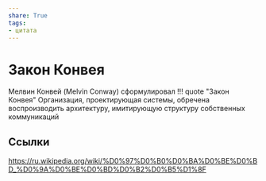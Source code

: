 ```yaml
---
share: True
tags: 
- цитата
---
```

# Закон Конвея
Мелвин Конвей (Melvin Conway) сформулировал
!!! quote "Закон Конвея"
	Организация, проектирующая системы, обречена воспроизводить архитектуру, имитирующую структуру собственных коммуникаций
## Ссылки
https://ru.wikipedia.org/wiki/%D0%97%D0%B0%D0%BA%D0%BE%D0%BD_%D0%9A%D0%BE%D0%BD%D0%B2%D0%B5%D1%8F
